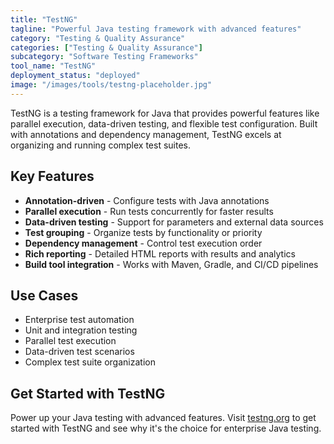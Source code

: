 ```yaml
---
title: "TestNG"
tagline: "Powerful Java testing framework with advanced features"
category: "Testing & Quality Assurance"
categories: ["Testing & Quality Assurance"]
subcategory: "Software Testing Frameworks"
tool_name: "TestNG"
deployment_status: "deployed"
image: "/images/tools/testng-placeholder.jpg"
---
```

TestNG is a testing framework for Java that provides powerful features like parallel execution, data-driven testing, and flexible test configuration. Built with annotations and dependency management, TestNG excels at organizing and running complex test suites.

## Key Features

- **Annotation-driven** - Configure tests with Java annotations
- **Parallel execution** - Run tests concurrently for faster results
- **Data-driven testing** - Support for parameters and external data sources
- **Test grouping** - Organize tests by functionality or priority
- **Dependency management** - Control test execution order
- **Rich reporting** - Detailed HTML reports with results and analytics
- **Build tool integration** - Works with Maven, Gradle, and CI/CD pipelines

## Use Cases

- Enterprise test automation
- Unit and integration testing
- Parallel test execution
- Data-driven test scenarios
- Complex test suite organization

## Get Started with TestNG

Power up your Java testing with advanced features. Visit [testng.org](https://testng.org) to get started with TestNG and see why it's the choice for enterprise Java testing.
